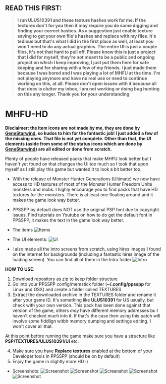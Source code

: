 ## READ THIS FIRST:

> **I run ULUS10391 and these texture hashes work for me. If the textures don't for you then it may require you do some digging and finding your correct hashes. As a suggestion just enable texture saving to get your own file's hashes and replace with my files. It's tedious but that's what I did in the first place as well, at least you won't need to do any actual graphics. The entire UI is just a couple files, it's not that hard to pull off.
Please know this is just a project that I did for myself, they're not meant to be a public and ongoing project on which I keep improving, I just put them here for safe keeping and for sharing with a few of my friends. I just made them because I was bored and I was playing a lot of MHFU at the time. I'm not playing anymore and have no real use or need to continue working on this, at all. Please don't open issues with it because all that does is clutter my inbox, I am not working or doing bug hunting on this any longer. Thank you for your understanding**


# MHFU-HD

**Disclaimer: the item icons are not made by me, they are done by [GeneStarwind](https://monsterhunter.fandom.com/wiki/Images_GeneStarwind), so kudos to him for the fantastic job! I just added a few of the missing ones. That file is not yet complete. Other than that, the UI elements (aside from some of the status icons which are done by [GeneStarwind](https://monsterhunter.fandom.com/wiki/Images_GeneStarwind)) are all edited or done from scratch.**

Plenty of people have released packs that make MHFU look better but I haven't yet found on that changes the UI too much so I took that upon myself as I still play this game but wanted it to look a bit better too.

- With the release of Monster Hunter Generations (Ultimate) we now have access to HD textures of most of the Monster Hunter Freedom Unite monsters and mobs. I highly encourage you to find packs that have HD textures for the monsters. There is at least one floating around and it makes the game look way better.

- PPSSPP by default does NOT use the original PSP font due to copyright issues. Find tutorials on Youtube on how to do get the default font in PPSSPP, it makes the text in the game look way better.

- The items
![Items](https://github.com/grimmtusk/MHFU-HD/blob/main/UI/items.png?raw=true)

- The UI elements:
![UI](https://github.com/grimmtusk/MHFU-HD/blob/main/UI/UI.png?raw=true)

- I also made all the intro screens from scratch, using hires images I found on the internet for backgrounds (including a fantastic hires image of the loading screen). You can find all of them in the Intro folder
![Intro](https://github.com/grimmtusk/MHFU-HD/blob/main/Intro/welcome.png?raw=true)

**HOW TO USE**:

1. Download repository as zip to keep folder structure
2. Go into your PPSSPP config/memstick folder (**~/.config/ppsspp** for Linux and OSX) and create a folder called TEXTURES
3. Extract the downloaded archive in the TEXTURES folder and rename it after your game ID. It's something like **ULUS10391** for US usually, but check with your own version. This pack has been done against that version of the game, others *may* have different memory addresses bu I haven't checked much into it. If that's the case then using this patch will involve some fiddlign witbh memory dumping and settings editing, I won't cover all that.

At this point before running the game make sure you have a structure like **PSP/TEXTURES/ULUS10391/UI** etc.

4. Make sure you have **Replace textures** enabled at the bottom of your Developer tools in PPSSPP (should be on by default)
5. Enjoy the game in slightly more HD :)

- Screenshots:
![Screenshot](https://github.com/grimmtusk/MHFU-HD/blob/main/Screenshots/Screenshot%2001.png?raw=true)
![Screenshot](https://github.com/grimmtusk/MHFU-HD/blob/main/Screenshots/Screenshot%2002.png?raw=true)
![Screenshot](https://github.com/grimmtusk/MHFU-HD/blob/main/Screenshots/Screenshot%2003.png?raw=true)
![Screenshot](https://github.com/grimmtusk/MHFU-HD/blob/main/Screenshots/Screenshot%2004.png?raw=true)
![Screenshot](https://github.com/grimmtusk/MHFU-HD/blob/main/Screenshots/Screenshot%2005.png?raw=true)
